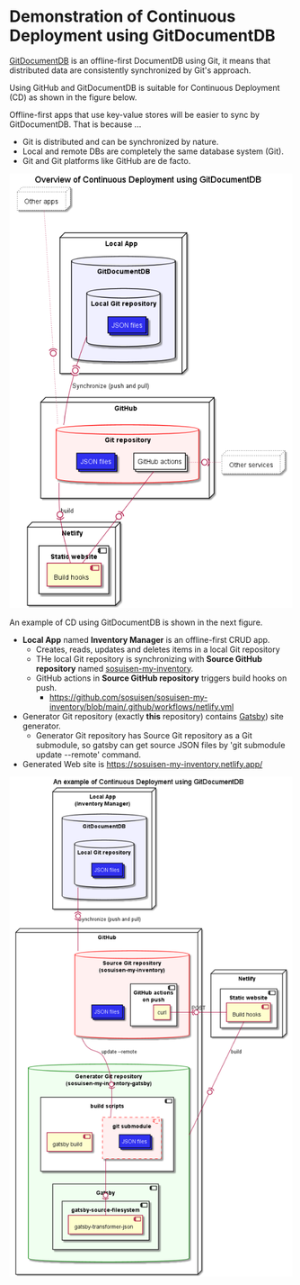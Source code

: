 # Demonstration of Continuous Deployment using GitDocumentDB

[GitDocumentDB](https://github.com/sosuisen/git-documentdb) is an offline-first DocumentDB using Git, it means that distributed data are consistently synchronized by Git's approach.

Using GitHub and GitDocumentDB is suitable for Continuous Deployment (CD) as shown in the figure below.

Offline-first apps that use key-value stores will be easier to sync by GitDocumentDB. That is because ...
- Git is distributed and can be synchronized by nature.
- Local and remote DBs are completely the same database system (Git).
- Git and Git platforms like GitHub are de facto.

![Overview of Continuous Deployment using GitDocumentDB](https://github.com/sosuisen/sosuisen-my-inventory-gatsby/blob/main/out/doc/cd-overview/cd-overview.png)

An example of CD using GitDocumentDB is shown in the next figure.

- **Local App** named **Inventory Manager** is an offline-first CRUD app.
  - Creates, reads, updates and deletes items in a local Git repository
  - THe local Git repository is synchronizing with **Source GitHub repository** named [sosuisen-my-inventory](https://github.com/sosuisen/sosuisen-my-inventory).
  - GitHub actions in **Source GitHub repository** triggers build hooks on push.
    - https://github.com/sosuisen/sosuisen-my-inventory/blob/main/.github/workflows/netlify.yml
- Generator Git repository (exactly **this** repository) contains [Gatsby](https://www.gatsbyjs.com/)) site generator.
  - Generator Git repository has Source Git repository as a Git submodule, so gatsby can get source JSON files by 'git submodule update --remote' command.
- Generated Web site is https://sosuisen-my-inventory.netlify.app/

![CD using GitDocumentDB](https://github.com/sosuisen/sosuisen-my-inventory-gatsby/blob/main/out/doc/cd/cd.png)
